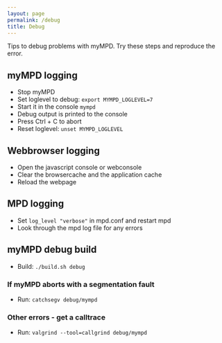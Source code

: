 ```yaml
---
layout: page
permalink: /debug
title: Debug
---
```


Tips to debug problems with myMPD. Try these steps and reproduce the error.

## myMPD logging

- Stop myMPD
- Set loglevel to debug: `export MYMPD_LOGLEVEL=7`
- Start it in the console `mympd`
- Debug output is printed to the console
- Press Ctrl + C to abort
- Reset loglevel: `unset MYMPD_LOGLEVEL`

## Webbrowser logging

- Open the javascript console or webconsole
- Clear the browsercache and the application cache
- Reload the webpage

## MPD logging

- Set `log_level "verbose"` in mpd.conf and restart mpd
- Look through the mpd log file for any errors

## myMPD debug build

- Build: `./build.sh debug`

### If myMPD aborts with a segmentation fault

- Run: `catchsegv debug/mympd`

### Other errors - get a calltrace

- Run: `valgrind --tool=callgrind debug/mympd`
